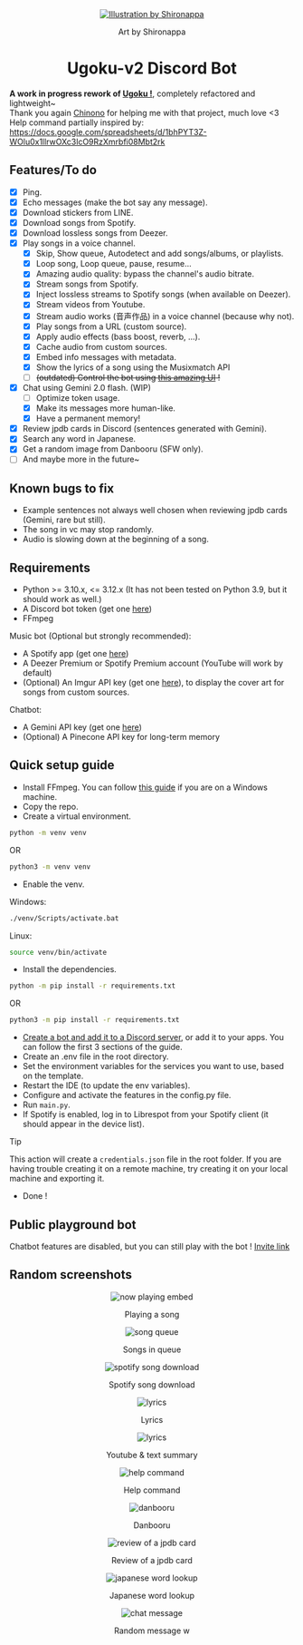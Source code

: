 <div align="center">
  <a href="https://twitter.com/shironappa_">
      <img src="https://i.imgur.com/gj3SRcY.png" alt="Illustration by Shironappa">
  </a>
  <p>Art by Shironappa</p>
  <h1>Ugoku-v2 Discord Bot</h1>
</div>

**A work in progress rework of [Ugoku !](https://github.com/Shewiiii/Ugoku-bot)**, completely refactored and lightweight~  
Thank you again [Chinono](https://github.com/ChinHongTan) for helping me with that project, much love <3  
Help command partially inspired by: https://docs.google.com/spreadsheets/d/1bhPYT3Z-WOlu0x1llrwOXc3lcO9RzXmrbfi08Mbt2rk
<h2>Features/To do</h2>

- [X] Ping.
- [X] Echo messages (make the bot say any message).
- [X] Download stickers from LINE.
- [X] Download songs from Spotify.
- [X] Download lossless songs from Deezer.
- [X] Play songs in a voice channel.
  - [X] Skip, Show queue, Autodetect and add songs/albums, or playlists.
  - [X] Loop song, Loop queue, pause, resume...
  - [X] Amazing audio quality: bypass the channel's audio bitrate.
  - [X] Stream songs from Spotify.
  - [X] Inject lossless streams to Spotify songs (when available on Deezer).
  - [X] Stream videos from Youtube.
  - [X] Stream audio works (音声作品) in a voice channel (because why not).
  - [X] Play songs from a URL (custom source).
  - [X] Apply audio effects (bass boost, reverb, ...).
  - [X] Cache audio from custom sources.
  - [X] Embed info messages with metadata.
  - [X] Show the lyrics of a song using the Musixmatch API
  - [ ] ~~(outdated) Control the bot using [this amazing UI](https://github.com/ChinHongTan/Ugoku-frontend) !~~
- [X] Chat using Gemini 2.0 flash. (WIP)
  - [ ] Optimize token usage.
  - [X] Make its messages more human-like.
  - [X] Have a permanent memory!
- [X] Review jpdb cards in Discord (sentences generated with Gemini).
- [X] Search any word in Japanese.
- [X] Get a random image from Danbooru (SFW only).
- [ ] And maybe more in the future~

<h2>Known bugs to fix</h2>

- Example sentences not always well chosen when reviewing jpdb cards (Gemini, rare but still).
- The song in vc may stop randomly.
- Audio is slowing down at the beginning of a song.

<h2>Requirements</h2>

- Python >= 3.10.x, <= 3.12.x (It has not been tested on Python 3.9, but it should work as well.)
- A Discord bot token (get one [here](https://discord.com/developers/applications))
- FFmpeg

Music bot (Optional but strongly recommended):
- A Spotify app (get one [here](https://developer.spotify.com/))
- A Deezer Premium or Spotify Premium account (YouTube will work by default)
- (Optional) An Imgur API key (get one [here](https://imgur.com/account/settings/apps)), to display the cover art for songs from custom sources.

Chatbot:
- A Gemini API key (get one [here](https://aistudio.google.com))
- (Optional) A Pinecone API key for long-term memory

<h2>Quick setup guide</h2>

- Install FFmpeg. You can follow [this guide](https://www.geeksforgeeks.org/how-to-install-ffmpeg-on-windows/) if you are on a Windows machine.
- Copy the repo.
- Create a virtual environment.
```bash
python -m venv venv
```
OR
```bash
python3 -m venv venv
```
- Enable the venv.

Windows:
```bash
./venv/Scripts/activate.bat
```
Linux:
```bash
source venv/bin/activate
```
- Install the dependencies.
```bash
python -m pip install -r requirements.txt
```
OR
```bash
python3 -m pip install -r requirements.txt
```
- [Create a bot and add it to a Discord server](https://guide.pycord.dev/getting-started/creating-your-first-bot), or add it to your apps. You can follow the first 3 sections of the guide.
- Create an .env file in the root directory.
- Set the environment variables for the services you want to use, based on the template.
- Restart the IDE (to update the env variables).
- Configure and activate the features in the config.py file.
- Run `main.py`.
- If Spotify is enabled, log in to Librespot from your Spotify client (it should appear in the device list).
> [!TIP]
> This action will create a `credentials.json` file in the root folder. If you are having trouble creating it on a remote machine, try creating it on your local machine and exporting it.
- Done !

<h2>Public playground bot</h2>

Chatbot features are disabled, but you can still play with the bot !
 [Invite link](https://discord.com/oauth2/authorize?client_id=1260656795974897695)

<h2>Random screenshots</h2>

<div align="center">
  <img src="img/now_playing.png" alt="now playing embed"/>
  <p>Playing a song</p>
  <img src="img/song_queue.jpg" alt="song queue"/>
  <p>Songs in queue</p>
  <img src="img/spotify_download.jpg" alt="spotify song download"/>
  <p>Spotify song download</p>
  <img src="img/lyrics.jpg" alt="lyrics"/>
  <p>Lyrics</p>
  <img src="img/youtube_summary.jpg" alt="lyrics"/>
  <p>Youtube & text summary</p>
  <img src="img/help_command.jpg" alt="help command"/>
  <p>Help command</p>
  <img src="img/danbooru.jpg" alt="danbooru"/>
  <p>Danbooru</p>
  <img src="img/jpdb_review.jpg" alt="review of a jpdb card"/>
  <p>Review of a jpdb card</p>
  <img src="img/jpdb_dict.jpg" alt="japanese word lookup"/>
  <p>Japanese word lookup</p>
  <img src="img/chat.jpg" alt="chat message"/>
  <p>Random message w</p>
</div>

